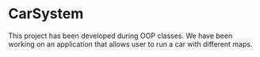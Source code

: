 # CarSystem
This project has been developed during OOP classes. We have been working on an application that allows user to run a car with different maps.
